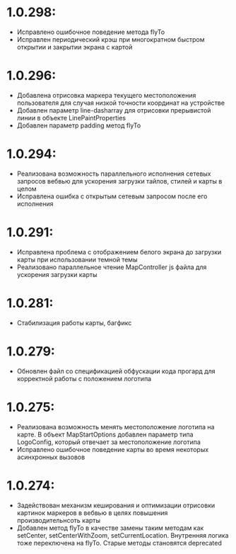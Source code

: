 # 1.0.298:
- Исправлено ошибочное поведение метода flyTo
- Исправлен периодический крэш при многократном быстром открытии и закрытии экрана с картой
# 1.0.296:
- Добавлена отрисовка маркера текущего местоположения пользователя для случая низкой точности координат на устройстве
- Добавлен параметр line-dasharray для отрисовки прерывистой линии в объекте LinePaintProperties
- Добавлен параметр padding метод flyTo
# 1.0.294:
- Реализована возможность параллельного исполнения сетевых запросов вебвью для ускорения загрузки тайлов, стилей и карты в целом
- Исправлена ошибка с открытым сетевым запросом после его исполнения
# 1.0.291:
- Исправлена проблема с отображением белого экрана до загрузки карты при использовании темной темы
- Реализовано параллельное чтение MapController js файла для ускорения загрузки карты
# 1.0.281:
- Стабилизация работы карты, багфикс
# 1.0.279:
- Обновлен файл со спецификацией обфускации кода прогард для корректной работы с положением логотипа
# 1.0.275:
- Реализована возможность менять местоположение логотипа на карте. В объект MapStartOptions добавлен параметр типа LogoConfig, который отвечает за местоположение логотипа
- Исправлено ошибочное поведение карты во время некоторых асинхронных вызовов
# 1.0.274:  
- Задействован механизм кеширования и оптимизации отрисовки картинок маркеров в вебвью в целях повышения производительнсоть карты
- Добавлен метод flyTo в качестве замены таким методам как setCenter, setCenterWithZoom, setCurrentLocation. Внутренняя логика тоже переключена на flyTo. Старые методы становятся deprecated
